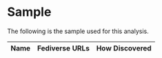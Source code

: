 # Sample

The following is the sample used for this analysis.

| Name | Fediverse URLs | How Discovered |
|------|----------------|----------------|
